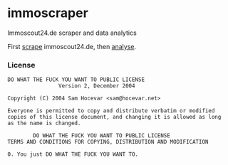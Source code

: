 # immoscraper
Immoscout24.de scraper and data analytics

First [scrape](https://github.com/balzer82/immoscraper/blob/master/immoscraper.ipynb) immoscout24.de, then [analyse](https://github.com/balzer82/immoscraper/blob/master/immoanalyze.ipynb).

### License

    DO WHAT THE FUCK YOU WANT TO PUBLIC LICENSE
                    Version 2, December 2004
    
    Copyright (C) 2004 Sam Hocevar <sam@hocevar.net>

    Everyone is permitted to copy and distribute verbatim or modified
    copies of this license document, and changing it is allowed as long
    as the name is changed.
    
            DO WHAT THE FUCK YOU WANT TO PUBLIC LICENSE
    TERMS AND CONDITIONS FOR COPYING, DISTRIBUTION AND MODIFICATION

    0. You just DO WHAT THE FUCK YOU WANT TO.